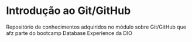 # Introdução ao Git/GitHub 
Repositório de conhecimentos adquiridos no módulo sobre Git/GitHub que afz parte do bootcamp Database Experience da DIO
